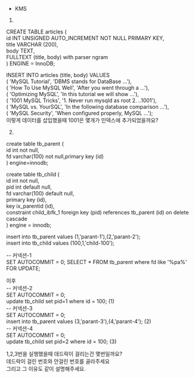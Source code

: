 + KMS
1. 
CREATE TABLE articles (   
       id INT UNSIGNED AUTO_INCREMENT NOT NULL PRIMARY KEY,   
       title VARCHAR (200),   
       body TEXT,   
       FULLTEXT (title, body) with parser ngram   
      ) ENGINE = InnoDB;

 INSERT INTO articles (title, body) VALUES   
     ( 'MySQL Tutorial', 'DBMS stands for DataBase ...'),   
     ( 'How To Use MySQL Well', 'After you went through a ...'),   
     ( 'Optimizing MySQL', 'In this tutorial we will show ...'),   
     ( '1001 MySQL Tricks', '1. Never run mysqld as root 2. ..1001'),   
     ( 'MySQL vs. YourSQL', 'In the following database  comparison ...'),   
     ( 'MySQL Security', 'When configured properly, MySQL ...');   
     이렇게 데이터를  삽입했을때 1001은 몇개가 인덱스에 추가되었을까요?
  
2. 
create table tb_parent (   
	id int not null,   
	fd varchar(100) not null,primary key (id)   
) engine=innodb;   

create table tb_child (   
	id int not null,   
	pid int default null,   
	fd varchar(100) default null,   
	primary key (id),   
	key ix_parentid (id),   
	constraint child_ibfk_1 foreign key (pid) references     tb_parent (id) on delete cascade   
) engine = innodb;  

insert into tb_parent values (1,'parant-1'),(2,'parant-2');  
insert into tb_child values (100,1,'child-100');

-- 커넥션-1   
SET AUTOCOMMIT = 0;
SELECT * FROM tb_parent where fd like '%pa%' FOR UPDATE;

이후   
-- 커넥션-2   
SET AUTOCOMMIT = 0;   
update tb_child set pid=1 where id = 100; (1)   
-- 커넥션-3   
SET AUTOCOMMIT = 0;  
insert into tb_parent values (3,'parant-3'),(4,'parant-4'); (2)     
-- 커넥션-4   
SET AUTOCOMMIT = 0;   
update tb_child set pid=2 where id = 100; (3)   
    
  
1,2,3번을 실행했을때 데드락이 걸리는건 몇번일까요?   
데드락이 걸린 번호와 안걸린 번호를 골라주세요   
그리고 그 이유도 같이 설명해주세요.